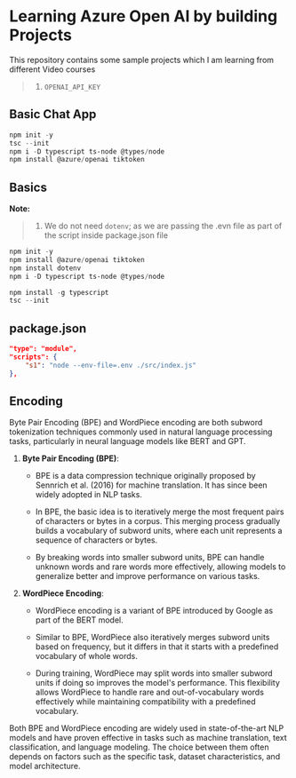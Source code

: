 # Learning Azure Open AI by building Projects

This repository contains some sample projects which I am learning from different Video courses

> 1. `OPENAI_API_KEY`

## Basic Chat App

```powershell
npm init -y
tsc --init
npm i -D typescript ts-node @types/node
npm install @azure/openai tiktoken
```

## Basics

**Note:**

> 1. We do not need `dotenv`; as we are passing the .evn file as part of the script inside package.json file

```powershell
npm init -y
npm install @azure/openai tiktoken
npm install dotenv
npm i -D typescript ts-node @types/node

npm install -g typescript
tsc --init
```

## package.json

```json
"type": "module",
"scripts": {
    "s1": "node --env-file=.env ./src/index.js"
},
```

## Encoding

Byte Pair Encoding (BPE) and WordPiece encoding are both subword tokenization techniques commonly used in natural language processing tasks, particularly in neural language models like BERT and GPT.

1. **Byte Pair Encoding (BPE)**:

   - BPE is a data compression technique originally proposed by Sennrich et al. (2016) for machine translation. It has since been widely adopted in NLP tasks.

   - In BPE, the basic idea is to iteratively merge the most frequent pairs of characters or bytes in a corpus. This merging process gradually builds a vocabulary of subword units, where each unit represents a sequence of characters or bytes.

   - By breaking words into smaller subword units, BPE can handle unknown words and rare words more effectively, allowing models to generalize better and improve performance on various tasks.

2. **WordPiece Encoding**:

   - WordPiece encoding is a variant of BPE introduced by Google as part of the BERT model.

   - Similar to BPE, WordPiece also iteratively merges subword units based on frequency, but it differs in that it starts with a predefined vocabulary of whole words.

   - During training, WordPiece may split words into smaller subword units if doing so improves the model's performance. This flexibility allows WordPiece to handle rare and out-of-vocabulary words effectively while maintaining compatibility with a predefined vocabulary.

Both BPE and WordPiece encoding are widely used in state-of-the-art NLP models and have proven effective in tasks such as machine translation, text classification, and language modeling. The choice between them often depends on factors such as the specific task, dataset characteristics, and model architecture.
